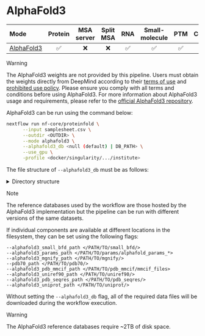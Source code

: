 # AlphaFold3

| Mode                                                                              | Protein | MSA server | Split MSA | RNA | Small-molecule | PTM  | Constraints | pLM |
| :-------------------------------------------------------------------------------- | :----: | :---------: | :------: | :--: | :------------: | :--: | :--------: | :--: |
| [AlphaFold3](https://github.com/deepmind/alphafold)                               |   ✅   |     ❌     |    ❌    | ✅  |       ✅       |  ✅ |     ❌     |  ❌ |

> [!WARNING]
> The AlphaFold3 weights are not provided by this pipeline. Users must obtain the weights directly from DeepMind according to their [terms of use](https://github.com/deepmind/alphafold/blob/main/WEIGHTS_TERMS_OF_USE.md) and [prohibited use policy](https://github.com/deepmind/alphafold/blob/main/WEIGHTS_PROHIBITED_USE_POLICY.md). Please ensure you comply with all terms and conditions before using AlphaFold3. For more information about AlphaFold3 usage and requirements, please refer to the [official AlphaFold3 repository](https://github.com/deepmind/alphafold).

AlphaFold3 can be run using the command below:

```bash
nextflow run nf-core/proteinfold \
      --input samplesheet.csv \
      --outdir <OUTDIR> \
      --mode alphafold3 \
      --alphafold3_db <null (default) | DB_PATH> \
      --use_gpu \
      -profile <docker/singularity/.../institute>
```

The file structure of `--alphafold3_db` must be as follows:

<details markdown="1">
<summary>Directory structure</summary>
```console
├── mgnify
│   └── mgy_clusters_2022_05.fa
├── mmcif_files
│   ├── 1g6g.cif
│   ├── 1go4.cif
│   └── ...
├── params
│   └── af3.bin
├── pdb_seqres
│   └── pdb_seqres_2022_09_28.fasta
├── small_bfd
│   └── bfd-first_non_consensus_sequences.fasta
├── uniprot
│   └── uniprot_all_2021_04.fa
└── uniref90
    └── uniref90_2022_05.fa
```
</details>

> [!NOTE]
> The reference databases used by the workflow are those hosted by the AlphaFold3 implementation but the pipeline can be run with different versions of the same datasets.

If individual components are available at different locations in the filesystem, they can be set using the following flags:

```console
--alphafold3_small_bfd_path </PATH/TO/small_bfd/>
--alphafold3_params_path </PATH/TO/params/alphafold_params_*>
--alphafold3_mgnify_path </PATH/TO/mgnify/>
--pdb70_path </PATH/TO/pdb70/>
--alphafold3_pdb_mmcif_path </PATH/TO/pdb_mmcif/mmcif_files>
--alphafold3_uniref90_path </PATH/TO/uniref90/>
--alphafold3_pdb_seqres_path </PATH/TO/pdb_seqres/>
--alphafold3_uniprot_path </PATH/TO/uniprot/>
```

Without setting the `--alphafold3_db` flag, all of the required data files will be downloaded during the workflow execution.

> [!WARNING]
> The AlphaFold3 reference databases require ~2TB of disk space.
